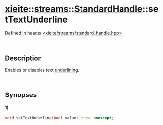 # [xieite](../../../../../xieite.md)\:\:[streams](../../../../../streams.md)\:\:[StandardHandle](../../../standard_handle.md)\:\:setTextUnderline
Defined in header [<xieite/streams/standard_handle.hpp>](../../../../../../include/xieite/streams/standard_handle.hpp)

&nbsp;

## Description
Enables or disables text <u>underlining</u>.

&nbsp;

## Synopses
#### 1)
```cpp
void setTextUnderline(bool value) const noexcept;
```
